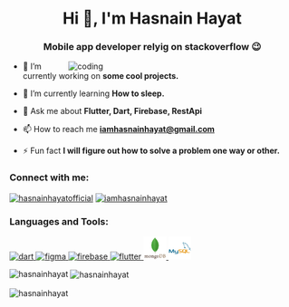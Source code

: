 
<h1 align="center">Hi 👋, I'm Hasnain Hayat</h1>
<h3 align="center">Mobile app developer relyig on stackoverflow 😉</h3>
<img align='right' alt="coding" width="400" src="https://cdn.dribbble.com/users/4382412/screenshots/15633275/media/085a014ebebde73e5cd510c93941f49a.gif"/>


- 🔭 I’m currently working on **some cool projects.**

- 🌱 I’m currently learning **How to sleep.**

- 💬 Ask me about **Flutter, Dart, Firebase, RestApi**

- 📫 How to reach me **iamhasnainhayat@gmail.com**

- ⚡ Fun fact **I will figure out how to solve a problem one way or other.**

<h3 align="left">Connect with me:</h3>
<p align="left">
<a href="https://linkedin.com/in/hasnainhayatofficial" target="blank"><img align="center" src="https://raw.githubusercontent.com/rahuldkjain/github-profile-readme-generator/master/src/images/icons/Social/linked-in-alt.svg" alt="hasnainhayatofficial" height="30" width="40" /></a>
<a href="https://instagram.com/iamhasnainhayat" target="blank"><img align="center" src="https://raw.githubusercontent.com/rahuldkjain/github-profile-readme-generator/master/src/images/icons/Social/instagram.svg" alt="iamhasnainhayat" height="30" width="40" /></a>
</p>

<h3 align="left">Languages and Tools:</h3>
<p align="left"> <a href="https://dart.dev" target="_blank" rel="noreferrer"> <img src="https://www.vectorlogo.zone/logos/dartlang/dartlang-icon.svg" alt="dart" width="40" height="40"/> </a> <a href="https://www.figma.com/" target="_blank" rel="noreferrer"> <img src="https://www.vectorlogo.zone/logos/figma/figma-icon.svg" alt="figma" width="40" height="40"/> </a> <a href="https://firebase.google.com/" target="_blank" rel="noreferrer"> <img src="https://www.vectorlogo.zone/logos/firebase/firebase-icon.svg" alt="firebase" width="40" height="40"/> </a> <a href="https://flutter.dev" target="_blank" rel="noreferrer"> <img src="https://www.vectorlogo.zone/logos/flutterio/flutterio-icon.svg" alt="flutter" width="40" height="40"/> </a> <a href="https://www.mongodb.com/" target="_blank" rel="noreferrer"> <img src="https://raw.githubusercontent.com/devicons/devicon/master/icons/mongodb/mongodb-original-wordmark.svg" alt="mongodb" width="40" height="40"/> </a> <a href="https://www.mysql.com/" target="_blank" rel="noreferrer"> <img src="https://raw.githubusercontent.com/devicons/devicon/master/icons/mysql/mysql-original-wordmark.svg" alt="mysql" width="40" height="40"/> </a> </p>

<p><img align="left" src="https://github-readme-stats.vercel.app/api/top-langs?username=hasnainhayat&show_icons=true&locale=en&layout=compact" alt="hasnainhayat" /></p>

<p>&nbsp;<img align="center" src="https://github-readme-stats.vercel.app/api?username=hasnainhayat&show_icons=true&locale=en" alt="hasnainhayat" /></p>

<p><img align="center" src="https://github-readme-streak-stats.herokuapp.com/?user=hasnainhayat&" alt="hasnainhayat" /></p>

